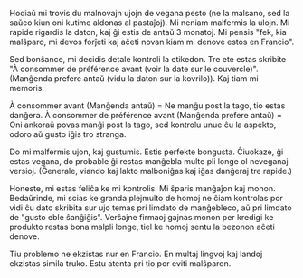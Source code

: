 Hodiaŭ mi trovis du malnovajn ujojn de vegana pesto (ne la malsano, sed la saŭco kiun oni kutime aldonas al pastaĵoj). Mi neniam malfermis la ulojn. Mi rapide rigardis la daton, kaj ĝi estis de antaŭ 3 monatoj. Mi pensis "fek, kia malŝparo, mi devos forĵeti kaj aĉeti novan kiam mi denove estos en Francio".

Sed bonŝance, mi decidis detale kontroli la etikedon. Tre ete estas skribite "À consommer de préférence avant (voir la date sur le couvercle)". (Manĝenda prefere antaŭ (vidu la daton sur la kovrilo)). Kaj tiam mi memoris:

À consommer avant (Manĝenda antaŭ) = Ne manĝu post la tago, tio estas danĝera.
À consommer de préférence avant (Manĝenda prefere antaŭ) = Oni ankoraŭ povas manĝi post la tago, sed kontrolu unue ĉu la aspekto, odoro aŭ gusto iĝis tro stranga.

Do mi malfermis ujon, kaj gustumis. Estis perfekte bongusta. Ĉiuokaze, ĝi estas vegana, do probable ĝi restas manĝebla multe pli longe ol neveganaj versioj. (Ĝenerale, viando kaj lakto malboniĝas kaj iĝas danĝeraj tre rapide.)

Honeste, mi estas feliĉa ke mi kontrolis. Mi ŝparis manĝaĵon kaj monon. Bedaŭrinde, mi scias ke granda plejmulto de homoj ne ĉiam kontrolas por vidi ĉu dato skribita sur ujo temas pri limdato de manĝebleco, aŭ pri limdato de "gusto eble ŝanĝiĝis". Verŝajne firmaoj gajnas monon per kredigi ke produkto restas bona malpli longe, tiel ke homoj sentu la bezonon aĉeti denove.

Tiu problemo ne ekzistas nur en Francio. En multaj lingvoj kaj landoj ekzistas simila truko. Estu atenta pri tio por eviti malŝparon.